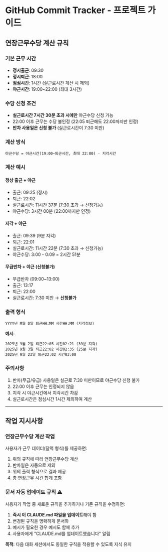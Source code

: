 # GitHub Commit Tracker - 프로젝트 가이드

## 연장근무수당 계산 규칙

### 기본 근무 시간
- **정시출근**: 09:30
- **정시퇴근**: 18:00
- **점심시간**: 1시간 (실근로시간 계산 시 제외)
- **야근시간**: 19:00~22:00 (최대 3시간)

### 수당 신청 조건
- **실근로시간 7시간 30분 초과 시에만** 야근수당 신청 가능
- 22:00 이후 근무는 수당 불인정 (22:05 퇴근해도 22:00까지만 인정)
- **반차 사용일은 신청 불가** (실근로시간이 7:30 미만)

### 계산 방식
```
야근수당 = 야근시간(19:00~퇴근시간, 최대 22:00) - 지각시간
```

### 계산 예시

#### 정상 출근 + 야근
- 출근: 09:25 (정시)
- 퇴근: 22:02
- 실근로시간: 11시간 37분 (7:30 초과 → 신청가능)
- 야근수당: 3시간 00분 (22:00까지만 인정)

#### 지각 + 야근
- 출근: 09:39 (9분 지각)
- 퇴근: 22:01
- 실근로시간: 11시간 22분 (7:30 초과 → 신청가능)
- 야근수당: 3:00 - 0:09 = 2시간 51분

#### 무급반차 + 야근 (신청불가)
- 무급반차 (09:00~13:00)
- 출근: 13:17
- 퇴근: 22:00
- 실근로시간: 7:30 미만 → **신청불가**

### 출력 형식
```
YYYY년 M월 D일 퇴근HH:MM 시간HH:MM (지각정보)
```

**예시**:
```
2025년 9월 2일 퇴근22:05 시간02:21 (39분 지각)
2025년 9월 3일 퇴근22:02 시간02:35 (25분 지각)
2025년 9월 23일 퇴근22:02 시간03:00
```

### 주의사항
1. 반차(무급/유급) 사용일은 실근로 7:30 미만이므로 야근수당 신청 불가
2. 22:00 이후 근무는 인정되지 않음
3. 지각 시 야근시간에서 지각시간 차감
4. 실근로시간은 점심시간 1시간 제외하여 계산

---

## 작업 지시사항

### 연장근무수당 계산 작업
사용자가 근무 데이터(달력 형식)를 제공하면:
1. 위의 규칙에 따라 연장근무수당 계산
2. 반차일은 자동으로 제외
3. 위의 출력 형식으로 결과 제공
4. 총 연장근무 시간 합계 포함

### 문서 자동 업데이트 규칙 ⚠️
사용자가 작업 중 새로운 규칙을 추가하거나 기존 규칙을 수정하면:
1. **즉시 이 CLAUDE.md 파일을 업데이트**해야 함
2. 변경된 규칙을 명확하게 문서화
3. 예시가 필요한 경우 예시도 함께 추가
4. 사용자에게 "CLAUDE.md를 업데이트했습니다" 알림

**목적**: 다음 대화 세션에서도 동일한 규칙을 적용할 수 있도록 지식 유지
